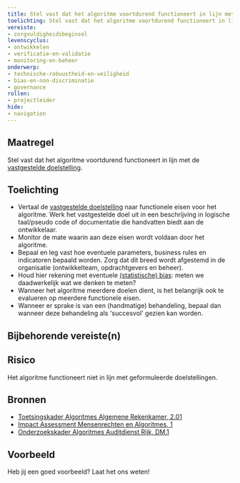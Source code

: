 ```yaml
---
title: Stel vast dat het algoritme voortdurend functioneert in lijn met de vastgestelde doelstelling
toelichting: Stel vast dat het algoritme voortdurend functioneert in lijn met de vastgestelde doelstelling
vereiste:
- zorgvuldigheidsbeginsel
levenscyclus:
- ontwikkelen
- verificatie-en-validatie
- monitoring-en-beheer
onderwerp:
- technische-robuustheid-en-veiligheid
- bias-en-non-discriminatie
- governance
rollen:
- projectleider
hide:
- navigation
---
```


<!-- tags -->

## Maatregel
Stel vast dat het algoritme voortdurend functioneert in lijn met de [vastgestelde doelstelling](formuleren_doelstelling.md). 

## Toelichting
- Vertaal de [vastgestelde doelstelling](formuleren_doelstelling.md) naar functionele eisen voor het algoritme. Werk het vastgestelde doel uit in een beschrijving in logische taal/pseudo code of documentatie die handvatten biedt aan de ontwikkelaar. 
- Monitor de mate waarin aan deze eisen wordt voldaan door het algoritme. 
- Bepaal en leg vast hoe eventuele parameters, business rules en indicatoren bepaald worden. Zorg dat dit breed wordt afgestemd in de organisatie (ontwikkelteam, opdrachtgevers en beheer).
- Houd hier rekening met eventuele [(statistische) bias](../onderwerpen/bias-en-non-discriminatie/index.md#statistische-bias): meten we daadwerkelijk wat we denken te meten? 
- Wanneer het algoritme meerdere doelen dient, is het belangrijk ook te evalueren op meerdere functionele eisen. 
- Wanneer er sprake is van een (handmatige) behandeling, bepaal dan wanneer deze behandeling als 'succesvol' gezien kan worden. 

## Bijbehorende vereiste(n)

<!-- list_vereisten_on_maatregelen_page -->

## Risico
Het algoritme functioneert niet in lijn met geformuleerde doelstellingen. 
<!-- iets toevoegen over scope creep -->


## Bronnen
- [Toetsingskader Algoritmes Algemene Rekenkamer, 2.01](https://www.rekenkamer.nl/onderwerpen/algoritmes/documenten/publicaties/2024/05/15/het-toetsingskader-aan-de-slag) 
- [Impact Assessment Mensenrechten en Algoritmes, 1](https://www.rijksoverheid.nl/documenten/rapporten/2021/02/25/impact-assessment-mensenrechten-en-algoritmes)          
- [Onderzoekskader Algoritmes Auditdienst Rijk, DM.1](https://www.rijksoverheid.nl/documenten/rapporten/2023/07/11/onderzoekskader-algoritmes-adr-2023)                   

## Voorbeeld

Heb jij een goed voorbeeld? Laat het ons weten!
